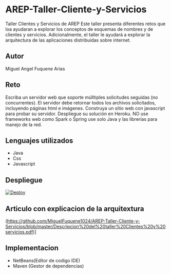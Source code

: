 # AREP-Taller-Cliente-y-Servicios
Taller Clientes y Servicios de AREP
Este taller presenta diferentes retos que loa ayudaran a explorar los conceptos de esquemas de nombres y de clientes y servicios. Adicionalmente, el taller le ayudará a explorar la arquitectura de las aplicaciones distribuidas sobre internet.

## Autor
Miguel Angel Fuquene Arias

## Reto

Escriba un servidor web que soporte múlltiples solicitudes seguidas (no concurrentes). El servidor debe retornar todos los archivos solicitados, incluyendo páginas html e imágenes. Construya un sitio web con javascript para probar su servidor. Despliegue su solución en Heroku. NO use frameworks web como Spark o Spring use solo Java y las librerías para manejo de la red.

## Lenguajes utilizados
- Java
- Css
- Javascript

## Despliegue

[![Deploy](https://www.herokucdn.com/deploy/button.svg)](https://arep-taller-clientesyservicios.herokuapp.com/index.html)

## Articulo con explicacion de la arquitextura


(https://github.com/MiguelFuquene1024/AREP-Taller-Cliente-y-Servicios/blob/master/Descripcion%20del%20taller%20Clientes%20y%20servicios.pdf)]

## Implementacion

- NetBeans(Editor de codigo IDE)
- Maven (Gestor de dependencias)
